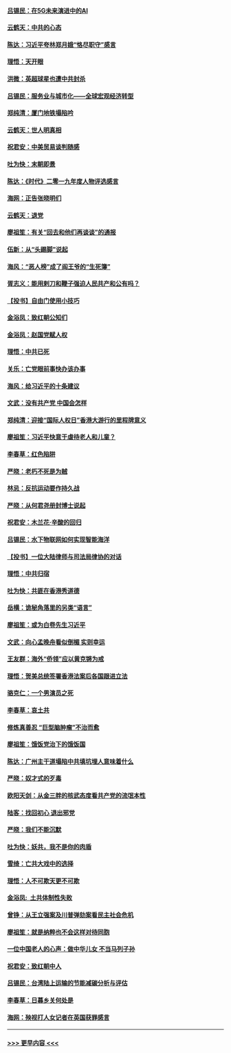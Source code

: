 #### [吕锡民：在5G未来演进中的AI](../pages/nsc993/n11730010.md?t=12191355) 
#### [云鹤天：中共的心态](../pages/nsc993/n11729906.md?t=12191355) 
#### [陈达：习近平夸林郑月娥“恪尽职守”感言](../pages/nsc993/n11729881.md?t=12191355) 
#### [理悟：天开眼](../pages/nsc993/n11729699.md?t=12191355) 
#### [洪微：英超球星也遭中共封杀](../pages/nsc993/n11727243.md?t=12191355) 
#### [吕锡民：服务业与城市化——全球宏观经济转型](../pages/nsc993/n11725845.md?t=12191355) 
#### [郑纯清：厦门地铁塌陷吟](../pages/nsc993/n11725813.md?t=12191355) 
#### [云鹤天：世人明真相](../pages/nsc993/n11725621.md?t=12191355) 
#### [祝君安：中美贸易谈判随感](../pages/nsc993/n11725609.md?t=12191355) 
#### [吐为快：末朝即景](../pages/nsc993/n11723365.md?t=12191355) 
#### [陈达：《时代》二零一九年度人物评选感言](../pages/nsc993/n11723337.md?t=12191355) 
#### [海网：正告张晓明们](../pages/nsc993/n11723228.md?t=12191355) 
#### [云鹤天：退党](../pages/nsc993/n11723056.md?t=12191355) 
#### [廖祖笙：有关“回去和他们再谈谈”的通报](../pages/nsc993/n11722442.md?t=12191355) 
#### [伍新：从“头踢脚”说起](../pages/nsc993/n11722429.md?t=12191355) 
#### [海风：“恶人榜”成了阎王爷的“生死簿”](../pages/nsc993/n11722272.md?t=12191355) 
#### [胥志义：能用剌刀和鞭子强迫人民共产和公有吗？](../pages/nsc993/n11720569.md?t=12191355) 
#### [【投书】自由门使用小技巧](../pages/nsc993/n11720180.md?t=12191355) 
#### [金浴凤：致红朝公知们](../pages/nsc993/n11720563.md?t=12191355) 
#### [金浴凤：赵国党赋人权](../pages/nsc993/n11720533.md?t=12191355) 
#### [理悟：中共已死](../pages/nsc993/n11720233.md?t=12191355) 
#### [关乐：亡党眼前事快办该办事](../pages/nsc993/n11719160.md?t=12191355) 
#### [海风：给习近平的十条建议](../pages/nsc993/n11717616.md?t=12191355) 
#### [文武：没有共产党 中国会怎样](../pages/nsc993/n11717584.md?t=12191355) 
#### [郑纯清：迎接“国际人权日”香港大游行的里程牌意义](../pages/nsc993/n11717417.md?t=12191355) 
#### [廖祖笙：习近平快意于虐待老人和儿童？](../pages/nsc993/n11715313.md?t=12191355) 
#### [李春草：红色陷阱](../pages/nsc993/n11715029.md?t=12191355) 
#### [严晓：老朽不死是为贼](../pages/nsc993/n11712910.md?t=12191355) 
#### [林忌：反抗运动要作持久战](../pages/nsc993/n11712623.md?t=12191355) 
#### [严晓：从何君尧册封博士说起](../pages/nsc993/n11712465.md?t=12191355) 
#### [祝君安：木兰花·辛酸的回归](../pages/nsc993/n11712381.md?t=12191355) 
#### [吕锡民：水下物联网如何实现智能海洋](../pages/nsc993/n11711158.md?t=12191355) 
#### [【投书】一位大陆律师与司法局律协的对话](../pages/nsc993/n11709675.md?t=12191355) 
#### [理悟：中共归宿](../pages/nsc993/n11710059.md?t=12191355) 
#### [吐为快：共匪在香港秀道德](../pages/nsc993/n11709979.md?t=12191355) 
#### [岳横：诡秘角落里的另类“语言”](../pages/nsc993/n11709792.md?t=12191355) 
#### [廖祖笙：或为白卷先生习近平](../pages/nsc993/n11708330.md?t=12191355) 
#### [文武：向心孟晚舟看似倒楣 实则幸运](../pages/nsc993/n11708236.md?t=12191355) 
#### [王友群：海外“侨领”应以黄克锵为戒](../pages/nsc993/n11706176.md?t=12191355) 
#### [理悟：贺美总统签署香港法案后各国跟进立法](../pages/nsc993/n11706853.md?t=12191355) 
#### [骆克仁：一个男演员之死](../pages/nsc993/n11706677.md?t=12191355) 
#### [李春草：哀土共](../pages/nsc993/n11706255.md?t=12191355) 
#### [修炼真善忍 “巨型脑肿瘤”不治而愈](../pages/nsc993/n11705340.md?t=12191355) 
#### [廖祖笙：饿饭党治下的饿饭国](../pages/nsc993/n11705085.md?t=12191355) 
#### [陈达：广州主干道塌陷中共填坑埋人意味着什么](../pages/nsc993/n11705046.md?t=12191355) 
#### [严晓：奴才式的歹毒](../pages/nsc993/n11704826.md?t=12191355) 
#### [欧阳天剑：从金三胖的核武态度看共产党的流氓本性](../pages/nsc993/n11702238.md?t=12191355) 
#### [陆客：找回初心 退出邪党](../pages/nsc993/n11702213.md?t=12191355) 
#### [严晓：我们不能沉默](../pages/nsc993/n11702110.md?t=12191355) 
#### [吐为快：妖共，我不是你的肉盾](../pages/nsc993/n11701366.md?t=12191355) 
#### [雪绮：亡共大戏中的选择](../pages/nsc993/n11699922.md?t=12191355) 
#### [理悟：人不可欺天更不可欺](../pages/nsc993/n11699657.md?t=12191355) 
#### [金浴凤:  土共体制性失败](../pages/nsc993/n11699361.md?t=12191355) 
#### [曾铮：从王立强案及川普弹劾案看民主社会危机](../pages/nsc993/n11699318.md?t=12191355) 
#### [廖祖笙：就是纳粹也不会这样对待同胞](../pages/nsc993/n11697658.md?t=12191355) 
#### [一位中国老人的心声：做中华儿女 不当马列子孙](../pages/nsc993/n11697525.md?t=12191355) 
#### [祝君安：致红朝中人](../pages/nsc993/n11697518.md?t=12191355) 
#### [吕锡民：台湾陆上运输的节能减碳分析与评估](../pages/nsc993/n11694983.md?t=12191355) 
#### [李春草：日暮乡关何处是](../pages/nsc993/n11694805.md?t=12191355) 
#### [海网：殃视打人女记者在英国获罪感言](../pages/nsc993/n11693832.md?t=12191355) 

----
#### [ >>> 更早内容 <<< ](../indexes/nsc993-earlier.md)
